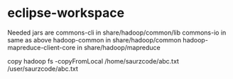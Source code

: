 # eclipse-workspace
Needed jars are
commons-cli  in share/hadoop/common/lib
commons-io   in same as above
hadoop-common  in share/hadoop/common
hadoop-mapreduce-client-core   in share/hadoop/mapreduce


copy
hadoop fs -copyFromLocal /home/saurzcode/abc.txt  /user/saurzcode/abc.txt
